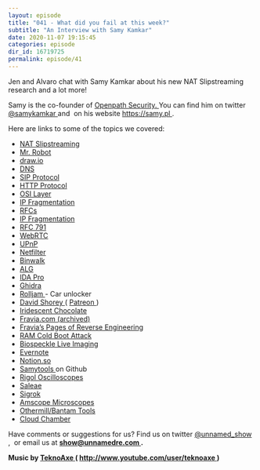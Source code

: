 ```yaml
---
layout: episode
title: "041 - What did you fail at this week?"
subtitle: "An Interview with Samy Kamkar"
date: 2020-11-07 19:15:45
categories: episode
dir_id: 16719725
permalink: episode/41
---
```

<p>
 Jen and Alvaro chat with Samy Kamkar about his new NAT Slipstreaming research and a lot more!
</p>
<p>
 Samy is the co-founder of
 <a href="https://www.openpath.com/">
  Openpath Security.
 </a>
 You can find him on twitter
 <a href="https://twitter.com/samykamkar">
  @samykamkar
 </a>
 and  on his website
 <a href="https://samy.pl">
  https://samy.pl
 </a>
 .
</p>
<p>
 Here are links to some of the topics we covered:
</p>
<ul>
 <li>
  <a href="https://samy.pl/slipstream/">
   NAT Slipstreaming
  </a>
 </li>
 <li>
  <a href="https://en.wikipedia.org/wiki/Mr._Robot">
   Mr. Robot
  </a>
 </li>
 <li>
  <a href="https://draw.io">
   draw.io
  </a>
 </li>
 <li>
  <a href="https://www.cloudflare.com/learning/dns/what-is-dns/">
   DNS
  </a>
 </li>
 <li>
  <a href="https://en.wikipedia.org/wiki/Session_Initiation_Protocol">
   SIP Protocol
  </a>
 </li>
 <li>
  <a href="https://developer.mozilla.org/en-US/docs/Web/HTTP/Overview">
   HTTP Protocol
  </a>
 </li>
 <li>
  <a href="https://en.wikipedia.org/wiki/OSI_model">
   OSI Layer
  </a>
 </li>
 <li>
  <a href="https://en.wikipedia.org/wiki/IP_fragmentation">
   IP Fragmentation
  </a>
 </li>
 <li>
  <a href="https://www.ietf.org/standards/rfcs/">
   RFCs
  </a>
 </li>
 <li>
  <a href="https://en.wikipedia.org/wiki/IP_fragmentation">
   IP Fragmentation
  </a>
 </li>
 <li>
  <a href="https://tools.ietf.org/html/rfc791">
   RFC 791
  </a>
 </li>
 <li>
  <a href="https://webrtc.org/">
   WebRTC
  </a>
 </li>
 <li>
  <a href="https://en.wikipedia.org/wiki/Universal_Plug_and_Play#:~:text=Universal%20Plug%20and%20Play%20(UPnP,network%20services%20for%20data%20sharing%2C">
   UPnP
  </a>
 </li>
 <li>
  <a href="https://en.wikipedia.org/wiki/Netfilter">
   Netfilter
  </a>
 </li>
 <li>
  <a href="https://www.refirmlabs.com/binwalk/#:~:text=Binwalk%20is%20an%20open%20source,for%20reverse%20engineering%20firmware%20images.">
   Binwalk
  </a>
 </li>
 <li>
  <a href="https://en.wikipedia.org/wiki/Application-level_gateway">
   ALG
  </a>
 </li>
 <li>
  <a href="https://www.hex-rays.com/products/ida/">
   IDA Pro
  </a>
 </li>
 <li>
  <a href="https://ghidra-sre.org/">
   Ghidra
  </a>
 </li>
 <li>
  <a href="https://www.wired.com/2015/08/hackers-tiny-device-unlocks-cars-opens-garages/">
   Rolljam
  </a>
  - Car unlocker
 </li>
 <li>
  <a href="https://www.shoreydesigns.com/bio">
   David Shorey
  </a>
  (
  <a href="https://www.patreon.com/shorey">
   Patreon
  </a>
  )
 </li>
 <li>
  <a href="https://www.nytimes.com/2020/05/21/science/chocolate-irisdescent-rainbow.html">
   Iridescent Chocolate
  </a>
 </li>
 <li>
  <a href="https://web.archive.org/web/20191201105758/http://search.lores.eu/indexo.htm">
   Fravia.com (archived)
  </a>
 </li>
 <li>
  <a href="https://www.darkridge.com/~jpr5/mirror/fravia.org/index.html">
   Fravia’s Pages of Reverse Engineering
  </a>
 </li>
 <li>
  <a href="https://en.wikipedia.org/wiki/Cold_boot_attack">
   RAM Cold Boot Attack
  </a>
 </li>
 <li>
  <a href="https://www.youtube.com/watch?v=hikH4sCk0F4">
   Biospeckle Live Imaging
  </a>
 </li>
 <li>
  <a href="https://evernote.com/">
   Evernote
  </a>
 </li>
 <li>
  <a href="https://www.notion.so/">
   Notion.so
  </a>
 </li>
 <li>
  <a href="https://github.com/samyk/samytools">
   Samytools
  </a>
  on Github
 </li>
 <li>
  <a href="https://www.rigolna.com/products/digital-oscilloscopes/">
   Rigol Oscilloscopes
  </a>
 </li>
 <li>
  <a href="https://www.saleae.com/">
   Saleae
  </a>
 </li>
 <li>
  <a href="https://sigrok.org/">
   Sigrok
  </a>
 </li>
 <li>
  <a href="https://www.amscope.com/">
   Amscope Microscopes
  </a>
 </li>
 <li>
  <a href="https://www.bantamtools.com/">
   Othermill/Bantam Tools
  </a>
 </li>
 <li>
  <a href="https://en.wikipedia.org/wiki/Cloud_chamber">
   Cloud Chamber
  </a>
 </li>
</ul>
<p>
 Have comments or suggestions for us? Find us on twitter
 <a href="https://twitter.com/unnamed_show">
  @unnamed_show
 </a>
 ,  or email us at
 <a href="mailto:show@unnamedre.com">
  <strong>
   show@unnamedre.com
  </strong>
 </a>
 <strong>
  .
 </strong>
</p>
<p>
 <strong>
  Music by
 </strong>
 <a href="http://www.teknoaxe.com">
  <strong>
   TeknoAxe
  </strong>
 </a>
 <strong>
  (
 </strong>
 <a href="http://www.youtube.com/user/teknoaxe">
  <strong>
   http://www.youtube.com/user/teknoaxe
  </strong>
 </a>
 <strong>
  )
 </strong>
</p>
